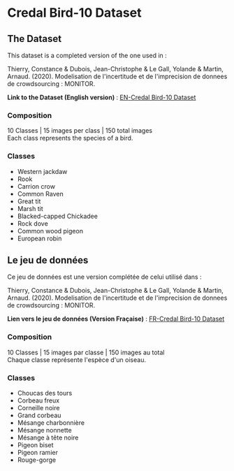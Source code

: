 # Credal Bird-10 Dataset

## The Dataset

This dataset is a completed version of the one used in :

Thierry, Constance & Dubois, Jean-Christophe & Le Gall, Yolande & Martin, Arnaud. (2020). Modelisation de l'incertitude et de l'imprecision de donnees de crowdsourcing : MONITOR. 

**Link to the Dataset (English version)** : [EN-Credal Bird-10 Dataset](https://www.dropbox.com/sh/fwc4xf09ti12dt3/AADJNlncG6b3Z_3jdiVUsnTha?dl=0)

### Composition

10 Classes | 15 images per class | 150 total images  
Each class represents the species of a bird.

### Classes

- Western jackdaw
- Rook
- Carrion crow
- Common Raven
- Great tit
- Marsh tit
- Blacked-capped Chickadee
- Rock dove
- Common wood pigeon
- European robin

## Le jeu de données

Ce jeu de données est une version complétée de celui utilisé dans : 

Thierry, Constance & Dubois, Jean-Christophe & Le Gall, Yolande & Martin, Arnaud. (2020). Modelisation de l'incertitude et de l'imprecision de donnees de crowdsourcing : MONITOR. 

**Lien vers le jeu de données (Version Fraçaise)** : [FR-Credal Bird-10 Dataset](https://www.dropbox.com/sh/ikobzxt82vl8vtq/AAAkFxX8F9s3U202853JT_J3a?dl=0)


### Composition

10 Classes | 15 images par classe | 150 images au total  
Chaque classe représente l'espèce d'un oiseau.

### Classes

- Choucas des tours
- Corbeau freux
- Corneille noire
- Grand corbeau
- Mésange charbonnière
- Mésange nonnette
- Mésange à tête noire
- Pigeon biset
- Pigeon ramier
- Rouge-gorge
